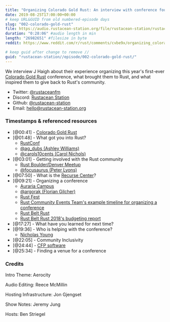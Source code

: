 ```yaml
---
title: "Organizing Colorado Gold Rust: An interview with conference founder J Haigh"
date: 2019-08-25T17:00:00+00:00
# keep URL&GUID from old numbered-episode days
slug: "002-colorado-gold-rust"
file: https://audio.rustacean-station.org/file/rustacean-station/rustacean-station-e002-colorado-gold-rust.mp3
duration: "0:28:06" #audio length in min
length: "26982651" #filesize in byte
reddit: https://www.reddit.com/r/rust/comments/cvbe9x/organizing_colorado_gold_rust_an_interview_with/

# keep guid after change to remove //
guid: "rustacean-station//episode/002-colorado-gold-rust/"
---
```


We interview J Haigh about their experience organizing this year's first-ever [Colorado Gold Rust](https://www.cogoldrust.com/) conference, what brought them to Rust, and what inspired them to give back to Rust's community. 

 - Twitter: [@rustaceanfm](https://twitter.com/rustaceanfm)
 - Discord: [Rustacean Station](https://discord.gg/cHc3Gyc)
 - Github: [@rustacean-station](https://github.com/rustacean-station/)
 - Email: [hello@rustacean-station.org](mailto:hello@rustacean-station.org)

### Timestamps & referenced resources

* [@00:41] - [Colorado Gold Rust](https://www.cogoldrust.com/)
* [@01:48] - What got you into Rust?
  * [RustConf](https://rustconf.com/)
  * [@ag_dubs (Ashley Williams)](https://twitter.com/ag_dubs)
  * [@carols10cents (Carol Nichols)](https://twitter.com/carols10cents)
* [@03:01] - Getting involved with the Rust community
  * [Rust Boulder/Denver Meetup](https://www.meetup.com/Rust-Boulder-Denver/)
  * [@focusaurus (Peter Lyons)](https://twitter.com/focusaurus)
* [@07:50] - What is the [Recurse Center](https://www.recurse.com/)?
* [@09:21] - Organizing a conference
  * [Auraria Campus](https://www.ahec.edu/)
  * [@argorak (Florian Gilcher)](https://twitter.com/Argorak)
  * [Rust Fest](https://www.rustfest.eu)
  * [Rust Community Events Team's example timeline for organizing a conference](https://github.com/rust-community/events-team/blob/master/guidelines/timeline.md)
  * [Rust Belt Rust](https://www.rust-belt-rust.com/) 
  * [Rust Belt Rust 2018's budgeting report](https://www.integer32.com/2018/11/29/2018-rust-belt-rust-finance-report.html)
* [@17:27] - What have you learned for next time?
* [@19:36] - Who is helping with the conference?
  * [Nicholas Young](https://www.secretfader.com/)
* [@22:05] - Community Inclusivity
* [@24:44] - [CFP software](https://github.com/rubycentral/cfp-app)
* [@25:34] - Finding a venue for a conference

### Credits

Intro Theme: Aerocity

Audio Editing: Reece McMillin

Hosting Infrastructure: Jon Gjengset

Show Notes: Jeremy Jung

Hosts: Ben Striegel
